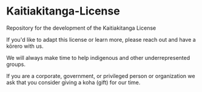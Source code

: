 # Kaitiakitanga-License
Repository for the development of the Kaitiakitanga License

If you'd like to adapt this license or learn more, please reach out and have a kōrero with us. 

We will always make time to help indigenous and other underrepresented groups. 

If you are a corporate, government, or privileged person or organization we ask that
you consider giving a koha (gift) for our time. 
